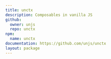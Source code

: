 ```yaml
---
title: unctx
description: Composables in vanilla JS
github:
  owner: unjs
  repo: unctx
npm:
  name: unctx
documentation: https://github.com/unjs/unctx
layout: package
---
```

